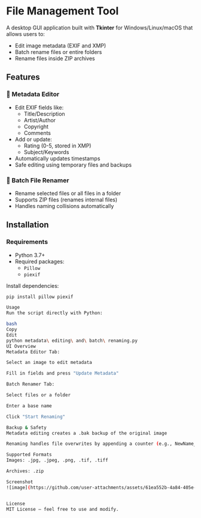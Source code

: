 # File Management Tool

A desktop GUI application built with **Tkinter** for Windows/Linux/macOS that allows users to:

- Edit image metadata (EXIF and XMP)
- Batch rename files or entire folders
- Rename files inside ZIP archives

## Features

### 📸 Metadata Editor
- Edit EXIF fields like:
  - Title/Description
  - Artist/Author
  - Copyright
  - Comments
- Add or update:
  - Rating (0-5, stored in XMP)
  - Subject/Keywords
- Automatically updates timestamps
- Safe editing using temporary files and backups

### 📁 Batch File Renamer
- Rename selected files or all files in a folder
- Supports ZIP files (renames internal files)
- Handles naming collisions automatically

## Installation

### Requirements

- Python 3.7+
- Required packages:
  - `Pillow`
  - `piexif`

Install dependencies:

```bash
pip install pillow piexif

Usage
Run the script directly with Python:

bash
Copy
Edit
python metadata\ editing\ and\ batch\ renaming.py
UI Overview
Metadata Editor Tab:

Select an image to edit metadata

Fill in fields and press "Update Metadata"

Batch Renamer Tab:

Select files or a folder

Enter a base name

Click "Start Renaming"

Backup & Safety
Metadata editing creates a .bak backup of the original image

Renaming handles file overwrites by appending a counter (e.g., NewName_1.jpg)

Supported Formats
Images: .jpg, .jpeg, .png, .tif, .tiff

Archives: .zip

Screenshot
![image](https://github.com/user-attachments/assets/61ea552b-4a84-405e-a1f3-4c50f35a6995)


License
MIT License – feel free to use and modify.
